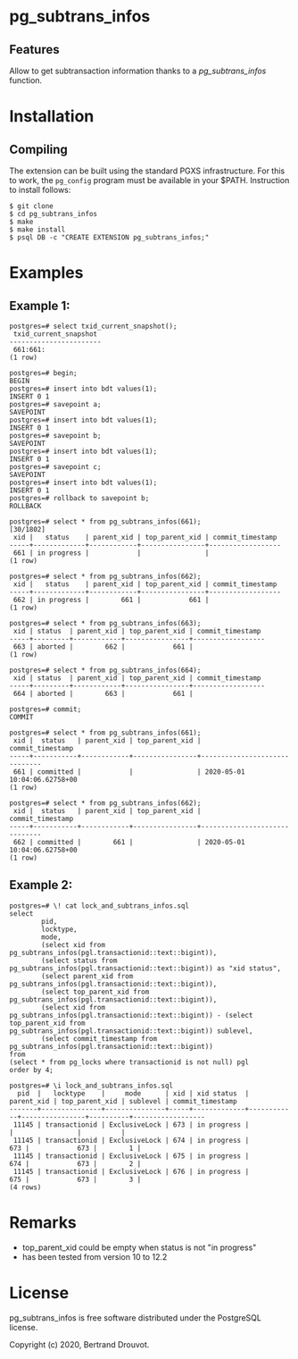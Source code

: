 pg_subtrans_infos
===================

Features
--------

Allow to get subtransaction information thanks to a *pg_subtrans_infos* function.

Installation
============

Compiling
---------

The extension can be built using the standard PGXS infrastructure. For this to
work, the ``pg_config`` program must be available in your $PATH. Instruction to
install follows:

    $ git clone
    $ cd pg_subtrans_infos
    $ make
    $ make install
    $ psql DB -c "CREATE EXTENSION pg_subtrans_infos;"

Examples
=======

Example 1:
----------

```
postgres=# select txid_current_snapshot();
 txid_current_snapshot
-----------------------
 661:661:
(1 row)

postgres=# begin;
BEGIN
postgres=# insert into bdt values(1);
INSERT 0 1
postgres=# savepoint a;
SAVEPOINT
postgres=# insert into bdt values(1);
INSERT 0 1
postgres=# savepoint b;
SAVEPOINT
postgres=# insert into bdt values(1);
INSERT 0 1
postgres=# savepoint c;
SAVEPOINT
postgres=# insert into bdt values(1);
INSERT 0 1
postgres=# rollback to savepoint b;
ROLLBACK

postgres=# select * from pg_subtrans_infos(661);                                                                         [30/1802]
 xid |   status    | parent_xid | top_parent_xid | commit_timestamp
-----+-------------+------------+----------------+------------------
 661 | in progress |            |                |
(1 row)

postgres=# select * from pg_subtrans_infos(662);
 xid |   status    | parent_xid | top_parent_xid | commit_timestamp
-----+-------------+------------+----------------+------------------
 662 | in progress |        661 |            661 |
(1 row)

postgres=# select * from pg_subtrans_infos(663);
 xid | status  | parent_xid | top_parent_xid | commit_timestamp
-----+---------+------------+----------------+------------------
 663 | aborted |        662 |            661 |
(1 row)

postgres=# select * from pg_subtrans_infos(664);
 xid | status  | parent_xid | top_parent_xid | commit_timestamp
-----+---------+------------+----------------+------------------
 664 | aborted |        663 |            661 |

postgres=# commit;
COMMIT

postgres=# select * from pg_subtrans_infos(661);
 xid |  status   | parent_xid | top_parent_xid |       commit_timestamp
-----+-----------+------------+----------------+------------------------------
 661 | committed |            |                | 2020-05-01 10:04:06.62758+00
(1 row)

postgres=# select * from pg_subtrans_infos(662);
 xid |  status   | parent_xid | top_parent_xid |       commit_timestamp
-----+-----------+------------+----------------+------------------------------
 662 | committed |        661 |                | 2020-05-01 10:04:06.62758+00
(1 row)
```

Example 2:
----------
```
postgres=# \! cat lock_and_subtrans_infos.sql
select
        pid,
        locktype,
        mode,
        (select xid from pg_subtrans_infos(pgl.transactionid::text::bigint)),
        (select status from pg_subtrans_infos(pgl.transactionid::text::bigint)) as "xid status",
        (select parent_xid from pg_subtrans_infos(pgl.transactionid::text::bigint)),
        (select top_parent_xid from pg_subtrans_infos(pgl.transactionid::text::bigint)),
        (select xid from pg_subtrans_infos(pgl.transactionid::text::bigint)) - (select top_parent_xid from pg_subtrans_infos(pgl.transactionid::text::bigint)) sublevel,
        (select commit_timestamp from pg_subtrans_infos(pgl.transactionid::text::bigint))
from
(select * from pg_locks where transactionid is not null) pgl
order by 4;

postgres=# \i lock_and_subtrans_infos.sql
  pid  |   locktype    |     mode      | xid | xid status  | parent_xid | top_parent_xid | sublevel | commit_timestamp
-------+---------------+---------------+-----+-------------+------------+----------------+----------+------------------
 11145 | transactionid | ExclusiveLock | 673 | in progress |            |                |          |
 11145 | transactionid | ExclusiveLock | 674 | in progress |        673 |            673 |        1 |
 11145 | transactionid | ExclusiveLock | 675 | in progress |        674 |            673 |        2 |
 11145 | transactionid | ExclusiveLock | 676 | in progress |        675 |            673 |        3 |
(4 rows)
```

Remarks
=======
* top_parent_xid could be empty when status is not "in progress"
* has been tested from version 10 to 12.2

License
=======

pg_subtrans_infos is free software distributed under the PostgreSQL license.

Copyright (c) 2020, Bertrand Drouvot.
